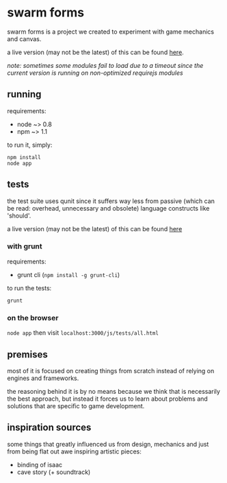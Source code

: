 # swarm forms

swarm forms is a project we created to experiment with game mechanics and canvas.

a live version (may not be the latest) of this can be found [here](http://swarm-forms.herokuapp.com/).

_note: sometimes some modules fail to load due to a timeout since the current version is running on non-optimized requirejs modules_

## running

requirements:

* node ~> 0.8
* npm ~> 1.1

to run it, simply:

```
npm install
node app
```

## tests

the test suite uses qunit since it suffers way less from passive (which can be read:
overhead, unnecessary and obsolete) language constructs like 'should'.

a live version (may not be the latest) of this can be found [here](http://swarm-forms.herokuapp.com/js/tests/all.html)

### with grunt

requirements:

* grunt cli (`npm install -g grunt-cli`)

to run the tests:

```
grunt
```

### on the browser

`node app` then visit `localhost:3000/js/tests/all.html`

## premises

most of it is focused on creating things from scratch instead of relying on engines
and frameworks.

the reasoning behind it is by no means because we think that is necessarily the best
approach, but instead it forces us to learn about problems and solutions that are
specific to game development.

## inspiration sources

some things that greatly influenced us from design, mechanics and just from being flat out awe inspiring artistic pieces:

* binding of isaac
* cave story (+ soundtrack)
